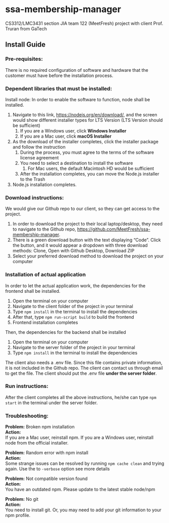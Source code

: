 # ssa-membership-manager
CS3312/LMC3431 section JIA team 122 (MeetFresh) project with client Prof. Truran from GaTech

## Install Guide
### Pre-requisites:
There is no required configuration of software and hardware that the customer must have before the installation process.

### Dependent libraries that must be installed:
Install node:
In order to enable the software to function, node shall be installed. 
1. Navigate to this link, https://nodejs.org/en/download/, and the screen would show different installer types for LTS Version (LTS Version should be sufficient)
    1. If you are a Windows user, click **Windows Installer**
    2. If you are a Mac user, click **macOS Installer**
2. As the download of the installer completes, click the installer package and follow the instruction
    1. During the process, you must agree to the terms of the software license agreement
    2. You need to select a destination to install the software
        1. For Mac users, the default Macintosh HD would be sufficient
    3. After the installation completes, you can move the Node.js installer to the Trash
3. Node.js installation completes.

### Download instructions:
We would give our Github repo to our client, so they can get access to the project. 
1. In order to download the project to their local laptop/desktop, they need to navigate to the Github repo, https://github.com/MeetFresh/ssa-membership-manager. 
2. There is a green download button with the text displaying “Code”. Click the button, and it would appear a dropdown with three download methods: Clone, Open with Github Desktop, Download ZIP
3. Select your preferred download method to download the project on your computer

### Installation of actual application
In order to let the actual application work, the dependencies for the frontend shall be installed.
1. Open the terminal on your computer
2. Navigate to the client folder of the project in your terminal
3. Type `npm install` in the terminal to install the dependencies
4. After that, type `npm run-script build` to build the frontend
5. Frontend installation completes

Then, the dependencies for the backend shall be installed
1. Open the terminal on your computer
2. Navigate to the server folder of the project in your terminal
3. Type `npm install` in the terminal to install the dependencies

The client also needs a .env file. Since this file contains private information, it is not included in the Github repo. The client can contact us through email to get the file. The client should put the .env file **under the server folder**.

### Run instructions:
After the client completes all the above instructions, he/she can type `npm start` in the terminal under the server folder.

### Troubleshooting:
**Problem:** Broken npm installation\
**Action:**\
If you are a Mac user, reinstall npm. 
If you are a Windows user, reinstall node from the official installer.

**Problem:** Random error with npm install\
**Action:**\
Some strange issues can be resolved by running `npm cache clean` and trying again.
Use the to `-verbose` option see more details

**Problem:** Not compatible version found\
**Action:**\
You have an outdated npm. Please update to the latest stable node/npm

**Problem:** No git\
**Action:**\
You need to install git. Or, you may need to add your git information to your npm profile.





